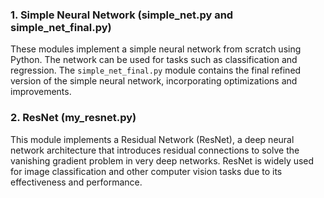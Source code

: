 ### 1. Simple Neural Network (simple_net.py and simple_net_final.py)

These modules implement a simple neural network from scratch using Python. The network can be used for tasks such as classification and regression. The `simple_net_final.py` module contains the final refined version of the simple neural network, incorporating optimizations and improvements.

### 2. ResNet (my_resnet.py)

This module implements a Residual Network (ResNet), a deep neural network architecture that introduces residual connections to solve the vanishing gradient problem in very deep networks. ResNet is widely used for image classification and other computer vision tasks due to its effectiveness and performance.
